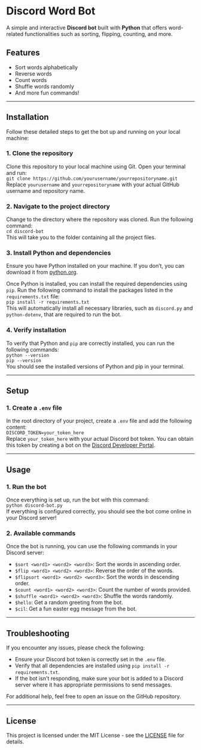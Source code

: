 # Discord Word Bot

A simple and interactive **Discord bot** built with **Python** that offers word-related functionalities such as sorting, flipping, counting, and more.

## Features

- Sort words alphabetically
- Reverse words
- Count words
- Shuffle words randomly
- And more fun commands!

---

## Installation

Follow these detailed steps to get the bot up and running on your local machine:

### 1. Clone the repository  
Clone this repository to your local machine using Git. Open your terminal and run:  
`git clone https://github.com/yourusername/yourrepositoryname.git`  
Replace `yourusername` and `yourrepositoryname` with your actual GitHub username and repository name.

### 2. Navigate to the project directory  
Change to the directory where the repository was cloned. Run the following command:  
`cd discord-bot`  
This will take you to the folder containing all the project files.

### 3. Install Python and dependencies  
Ensure you have Python installed on your machine. If you don’t, you can download it from [python.org](https://www.python.org/downloads/).

Once Python is installed, you can install the required dependencies using `pip`. Run the following command to install the packages listed in the `requirements.txt` file:  
`pip install -r requirements.txt`  
This will automatically install all necessary libraries, such as `discord.py` and `python-dotenv`, that are required to run the bot.

### 4. Verify installation  
To verify that Python and `pip` are correctly installed, you can run the following commands:  
`python --version`  
`pip --version`  
You should see the installed versions of Python and pip in your terminal.

---

## Setup

### 1. Create a `.env` file  
In the root directory of your project, create a `.env` file and add the following content:  
`DISCORD_TOKEN=your_token_here`  
Replace `your_token_here` with your actual Discord bot token. You can obtain this token by creating a bot on the [Discord Developer Portal](https://discord.com/developers/applications).

---

## Usage

### 1. Run the bot  
Once everything is set up, run the bot with this command:  
`python discord-bot.py`  
If everything is configured correctly, you should see the bot come online in your Discord server!

### 2. Available commands  
Once the bot is running, you can use the following commands in your Discord server:

- `$sort <word1> <word2> <word3>`: Sort the words in ascending order.
- `$flip <word1> <word2> <word3>`: Reverse the order of the words.
- `$flipsort <word1> <word2> <word3>`: Sort the words in descending order.
- `$count <word1> <word2> <word3>`: Count the number of words provided.
- `$shuffle <word1> <word2> <word3>`: Shuffle the words randomly.
- `$hello`: Get a random greeting from the bot.
- `$cil`: Get a fun easter egg message from the bot.

---

## Troubleshooting

If you encounter any issues, please check the following:

- Ensure your Discord bot token is correctly set in the `.env` file.
- Verify that all dependencies are installed using `pip install -r requirements.txt`.
- If the bot isn't responding, make sure your bot is added to a Discord server where it has appropriate permissions to send messages.

For additional help, feel free to open an issue on the GitHub repository.

---

## License

This project is licensed under the MIT License - see the [LICENSE](LICENSE) file for details.